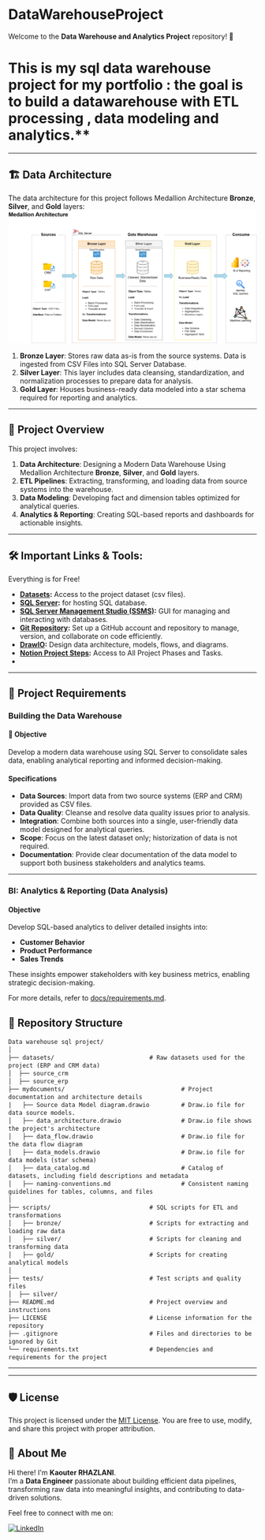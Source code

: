 # DataWarehouseProject
Welcome to the **Data Warehouse and Analytics Project** repository! 🚀  
# This is my sql data warehouse project for my portfolio : the goal is to build a datawarehouse with ETL processing , data modeling and analytics.**
---
## 🏗️ Data Architecture

The data architecture for this project follows Medallion Architecture **Bronze**, **Silver**, and **Gold** layers:
![Data Architecture](mydocuments/data_architecture.png)

1. **Bronze Layer**: Stores raw data as-is from the source systems. Data is ingested from CSV Files into SQL Server Database.
2. **Silver Layer**: This layer includes data cleansing, standardization, and normalization processes to prepare data for analysis.
3. **Gold Layer**: Houses business-ready data modeled into a star schema required for reporting and analytics.

---
## 📖 Project Overview

This project involves:

1. **Data Architecture**: Designing a Modern Data Warehouse Using Medallion Architecture **Bronze**, **Silver**, and **Gold** layers.
2. **ETL Pipelines**: Extracting, transforming, and loading data from source systems into the warehouse.
3. **Data Modeling**: Developing fact and dimension tables optimized for analytical queries.
4. **Analytics & Reporting**: Creating SQL-based reports and dashboards for actionable insights.



---

## 🛠️ Important Links & Tools:

Everything is for Free!
- **[Datasets](mydatasets/):** Access to the project dataset (csv files).
- **[SQL Server](https://www.microsoft.com/en-us/sql-server/sql-server-downloads):** for hosting SQL database.
- **[SQL Server Management Studio (SSMS)](https://learn.microsoft.com/fr-fr/ssms/download-sql-server-management-studio-ssms):** GUI for managing and interacting with databases.
- **[Git Repository](https://github.com/):** Set up a GitHub account and repository to manage, version, and collaborate on code efficiently.
- **[DrawIO](https://www.drawio.com/):** Design data architecture, models, flows, and diagrams.
- **[Notion Project Steps](https://www.notion.so/Portfolio-DW-project-1a37a525421b800cadc6edffc36b31dc?pvs=4):** Access to All Project Phases and Tasks.
- 
---

## 🚀 Project Requirements

### Building the Data Warehouse 

#### 🎯 Objective
Develop a modern data warehouse using SQL Server to consolidate sales data, enabling analytical reporting and informed decision-making.

#### Specifications
- **Data Sources**: Import data from two source systems (ERP and CRM) provided as CSV files.
- **Data Quality**: Cleanse and resolve data quality issues prior to analysis.
- **Integration**: Combine both sources into a single, user-friendly data model designed for analytical queries.
- **Scope**: Focus on the latest dataset only; historization of data is not required.
- **Documentation**: Provide clear documentation of the data model to support both business stakeholders and analytics teams.

---

### BI: Analytics & Reporting (Data Analysis)

#### Objective
Develop SQL-based analytics to deliver detailed insights into:
- **Customer Behavior**
- **Product Performance**
- **Sales Trends**

These insights empower stakeholders with key business metrics, enabling strategic decision-making.  

For more details, refer to [docs/requirements.md](mydocuments/requirements.md).

## 📂 Repository Structure
```
Data warehouse sql project/
│
├── datasets/                           # Raw datasets used for the project (ERP and CRM data)
│  ├── source_crm
│  ├── source_erp
├── mydocuments/                                 # Project documentation and architecture details
|   ├── Source data Model diagram.drawio         # Draw.io file for data source models. 
│   ├── data_architecture.drawio                 # Draw.io file shows the project's architecture
│   ├── data_flow.drawio                         # Draw.io file for the data flow diagram
│   ├── data_models.drawio                       # Draw.io file for data models (star schema)
│   ├── data_catalog.md                          # Catalog of datasets, including field descriptions and metadata
│   ├── naming-conventions.md                    # Consistent naming guidelines for tables, columns, and files
│
├── scripts/                            # SQL scripts for ETL and transformations
│   ├── bronze/                         # Scripts for extracting and loading raw data
│   ├── silver/                         # Scripts for cleaning and transforming data
│   ├── gold/                           # Scripts for creating analytical models
│
├── tests/                              # Test scripts and quality files
│  ├── silver/   
├── README.md                           # Project overview and instructions
├── LICENSE                             # License information for the repository
├── .gitignore                          # Files and directories to be ignored by Git
└── requirements.txt                    # Dependencies and requirements for the project
```
---
---

## 🛡️ License

This project is licensed under the [MIT License](LICENSE). You are free to use, modify, and share this project with proper attribution.

## 🌟 About Me

Hi there! I'm **Kaouter RHAZLANI**.  
I’m a **Data Engineer** passionate about building efficient data pipelines, transforming raw data into meaningful insights, and contributing to data-driven solutions.

Feel free to connect with me on:

[![LinkedIn](https://img.shields.io/badge/LinkedIn-Kaouter%20Rhazlani-blue?style=for-the-badge&logo=linkedin)](https://www.linkedin.com/in/kaouter-rhazlani)





